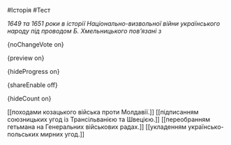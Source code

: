 #Історія #Тест

*1649 та 1651 роки в історії Національно-визвольної війни українського народу під проводом Б. Хмельницького пов’язані з*

{noChangeVote on}

{preview on}

{hideProgress on}

{shareEnable off}

{hideCount on}

[[походами козацького війська проти Молдавії.]]
[[підписанням союзницьких угод із Трансільванією та Швецією.]]
[[переобранням гетьмана на Генеральних військових радах.]]
[[укладенням українсько-польських мирних угод.]]

